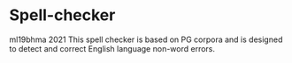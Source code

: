 # Spell-checker
ml19bhma
2021
This spell checker is based on PG corpora and is designed to detect and correct English language non-word errors.
